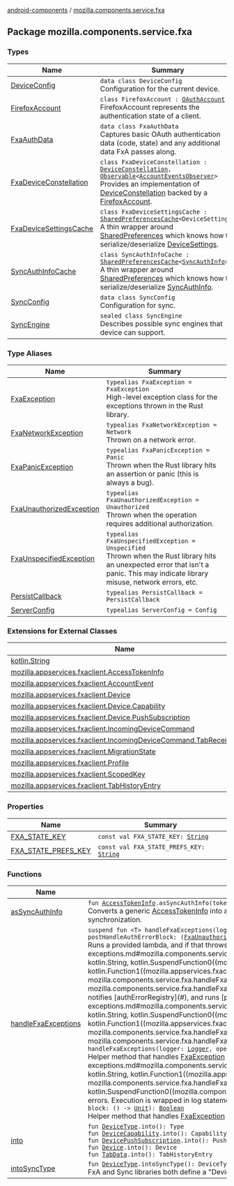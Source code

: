 [android-components](../index.md) / [mozilla.components.service.fxa](./index.md)

## Package mozilla.components.service.fxa

### Types

| Name | Summary |
|---|---|
| [DeviceConfig](-device-config/index.md) | `data class DeviceConfig`<br>Configuration for the current device. |
| [FirefoxAccount](-firefox-account/index.md) | `class FirefoxAccount : `[`OAuthAccount`](../mozilla.components.concept.sync/-o-auth-account/index.md)<br>FirefoxAccount represents the authentication state of a client. |
| [FxaAuthData](-fxa-auth-data/index.md) | `data class FxaAuthData`<br>Captures basic OAuth authentication data (code, state) and any additional data FxA passes along. |
| [FxaDeviceConstellation](-fxa-device-constellation/index.md) | `class FxaDeviceConstellation : `[`DeviceConstellation`](../mozilla.components.concept.sync/-device-constellation/index.md)`, `[`Observable`](../mozilla.components.support.base.observer/-observable/index.md)`<`[`AccountEventsObserver`](../mozilla.components.concept.sync/-account-events-observer/index.md)`>`<br>Provides an implementation of [DeviceConstellation](../mozilla.components.concept.sync/-device-constellation/index.md) backed by a [FirefoxAccount](#). |
| [FxaDeviceSettingsCache](-fxa-device-settings-cache/index.md) | `class FxaDeviceSettingsCache : `[`SharedPreferencesCache`](../mozilla.components.support.base.utils/-shared-preferences-cache/index.md)`<DeviceSettings>`<br>A thin wrapper around [SharedPreferences](#) which knows how to serialize/deserialize [DeviceSettings](#). |
| [SyncAuthInfoCache](-sync-auth-info-cache/index.md) | `class SyncAuthInfoCache : `[`SharedPreferencesCache`](../mozilla.components.support.base.utils/-shared-preferences-cache/index.md)`<`[`SyncAuthInfo`](../mozilla.components.concept.sync/-sync-auth-info/index.md)`>`<br>A thin wrapper around [SharedPreferences](#) which knows how to serialize/deserialize [SyncAuthInfo](../mozilla.components.concept.sync/-sync-auth-info/index.md). |
| [SyncConfig](-sync-config/index.md) | `data class SyncConfig`<br>Configuration for sync. |
| [SyncEngine](-sync-engine/index.md) | `sealed class SyncEngine`<br>Describes possible sync engines that device can support. |

### Type Aliases

| Name | Summary |
|---|---|
| [FxaException](-fxa-exception.md) | `typealias FxaException = FxaException`<br>High-level exception class for the exceptions thrown in the Rust library. |
| [FxaNetworkException](-fxa-network-exception.md) | `typealias FxaNetworkException = Network`<br>Thrown on a network error. |
| [FxaPanicException](-fxa-panic-exception.md) | `typealias FxaPanicException = Panic`<br>Thrown when the Rust library hits an assertion or panic (this is always a bug). |
| [FxaUnauthorizedException](-fxa-unauthorized-exception.md) | `typealias FxaUnauthorizedException = Unauthorized`<br>Thrown when the operation requires additional authorization. |
| [FxaUnspecifiedException](-fxa-unspecified-exception.md) | `typealias FxaUnspecifiedException = Unspecified`<br>Thrown when the Rust library hits an unexpected error that isn't a panic. This may indicate library misuse, network errors, etc. |
| [PersistCallback](-persist-callback.md) | `typealias PersistCallback = PersistCallback` |
| [ServerConfig](-server-config.md) | `typealias ServerConfig = Config` |

### Extensions for External Classes

| Name | Summary |
|---|---|
| [kotlin.String](kotlin.-string/index.md) |  |
| [mozilla.appservices.fxaclient.AccessTokenInfo](mozilla.appservices.fxaclient.-access-token-info/index.md) |  |
| [mozilla.appservices.fxaclient.AccountEvent](mozilla.appservices.fxaclient.-account-event/index.md) |  |
| [mozilla.appservices.fxaclient.Device](mozilla.appservices.fxaclient.-device/index.md) |  |
| [mozilla.appservices.fxaclient.Device.Capability](mozilla.appservices.fxaclient.-device.-capability/index.md) |  |
| [mozilla.appservices.fxaclient.Device.PushSubscription](mozilla.appservices.fxaclient.-device.-push-subscription/index.md) |  |
| [mozilla.appservices.fxaclient.IncomingDeviceCommand](mozilla.appservices.fxaclient.-incoming-device-command/index.md) |  |
| [mozilla.appservices.fxaclient.IncomingDeviceCommand.TabReceived](mozilla.appservices.fxaclient.-incoming-device-command.-tab-received/index.md) |  |
| [mozilla.appservices.fxaclient.MigrationState](mozilla.appservices.fxaclient.-migration-state/index.md) |  |
| [mozilla.appservices.fxaclient.Profile](mozilla.appservices.fxaclient.-profile/index.md) |  |
| [mozilla.appservices.fxaclient.ScopedKey](mozilla.appservices.fxaclient.-scoped-key/index.md) |  |
| [mozilla.appservices.fxaclient.TabHistoryEntry](mozilla.appservices.fxaclient.-tab-history-entry/index.md) |  |

### Properties

| Name | Summary |
|---|---|
| [FXA_STATE_KEY](-f-x-a_-s-t-a-t-e_-k-e-y.md) | `const val FXA_STATE_KEY: `[`String`](https://kotlinlang.org/api/latest/jvm/stdlib/kotlin/-string/index.html) |
| [FXA_STATE_PREFS_KEY](-f-x-a_-s-t-a-t-e_-p-r-e-f-s_-k-e-y.md) | `const val FXA_STATE_PREFS_KEY: `[`String`](https://kotlinlang.org/api/latest/jvm/stdlib/kotlin/-string/index.html) |

### Functions

| Name | Summary |
|---|---|
| [asSyncAuthInfo](as-sync-auth-info.md) | `fun `[`AccessTokenInfo`](../mozilla.components.concept.sync/-access-token-info/index.md)`.asSyncAuthInfo(tokenServerUrl: `[`String`](https://kotlinlang.org/api/latest/jvm/stdlib/kotlin/-string/index.html)`): `[`SyncAuthInfo`](../mozilla.components.concept.sync/-sync-auth-info/index.md)<br>Converts a generic [AccessTokenInfo](#) into a Firefox Sync-friendly [SyncAuthInfo](../mozilla.components.concept.sync/-sync-auth-info/index.md) instance which may be used for data synchronization. |
| [handleFxaExceptions](handle-fxa-exceptions.md) | `suspend fun <T> handleFxaExceptions(logger: `[`Logger`](../mozilla.components.support.base.log.logger/-logger/index.md)`, operation: `[`String`](https://kotlinlang.org/api/latest/jvm/stdlib/kotlin/-string/index.html)`, block: suspend () -> `[`T`](handle-fxa-exceptions.md#T)`, postHandleAuthErrorBlock: (`[`FxaUnauthorizedException`](-fxa-unauthorized-exception.md)`) -> `[`T`](handle-fxa-exceptions.md#T)`, handleErrorBlock: (`[`FxaException`](-fxa-exception.md)`) -> `[`T`](handle-fxa-exceptions.md#T)`): `[`T`](handle-fxa-exceptions.md#T)<br>Runs a provided lambda, and if that throws non-panic, non-auth FxA exception, runs [handleErrorBlock](handle-fxa-exceptions.md#mozilla.components.service.fxa$handleFxaExceptions(mozilla.components.support.base.log.logger.Logger, kotlin.String, kotlin.SuspendFunction0((mozilla.components.service.fxa.handleFxaExceptions.T)), kotlin.Function1((mozilla.appservices.fxaclient.FxaException.Unauthorized, mozilla.components.service.fxa.handleFxaExceptions.T)), kotlin.Function1((mozilla.appservices.fxaclient.FxaException, mozilla.components.service.fxa.handleFxaExceptions.T)))/handleErrorBlock). If that lambda throws an FxA auth exception, notifies [authErrorRegistry](#), and runs [postHandleAuthErrorBlock](handle-fxa-exceptions.md#mozilla.components.service.fxa$handleFxaExceptions(mozilla.components.support.base.log.logger.Logger, kotlin.String, kotlin.SuspendFunction0((mozilla.components.service.fxa.handleFxaExceptions.T)), kotlin.Function1((mozilla.appservices.fxaclient.FxaException.Unauthorized, mozilla.components.service.fxa.handleFxaExceptions.T)), kotlin.Function1((mozilla.appservices.fxaclient.FxaException, mozilla.components.service.fxa.handleFxaExceptions.T)))/postHandleAuthErrorBlock).`suspend fun <T> handleFxaExceptions(logger: `[`Logger`](../mozilla.components.support.base.log.logger/-logger/index.md)`, operation: `[`String`](https://kotlinlang.org/api/latest/jvm/stdlib/kotlin/-string/index.html)`, default: (`[`FxaException`](-fxa-exception.md)`) -> `[`T`](handle-fxa-exceptions.md#T)`, block: suspend () -> `[`T`](handle-fxa-exceptions.md#T)`): `[`T`](handle-fxa-exceptions.md#T)<br>Helper method that handles [FxaException](-fxa-exception.md) and allows specifying a lazy default value via [default](handle-fxa-exceptions.md#mozilla.components.service.fxa$handleFxaExceptions(mozilla.components.support.base.log.logger.Logger, kotlin.String, kotlin.Function1((mozilla.appservices.fxaclient.FxaException, mozilla.components.service.fxa.handleFxaExceptions.T)), kotlin.SuspendFunction0((mozilla.components.service.fxa.handleFxaExceptions.T)))/default) block for use in case of errors. Execution is wrapped in log statements.`suspend fun handleFxaExceptions(logger: `[`Logger`](../mozilla.components.support.base.log.logger/-logger/index.md)`, operation: `[`String`](https://kotlinlang.org/api/latest/jvm/stdlib/kotlin/-string/index.html)`, block: () -> `[`Unit`](https://kotlinlang.org/api/latest/jvm/stdlib/kotlin/-unit/index.html)`): `[`Boolean`](https://kotlinlang.org/api/latest/jvm/stdlib/kotlin/-boolean/index.html)<br>Helper method that handles [FxaException](-fxa-exception.md) and returns a [Boolean](https://kotlinlang.org/api/latest/jvm/stdlib/kotlin/-boolean/index.html) success flag as a result. |
| [into](into.md) | `fun `[`DeviceType`](../mozilla.components.concept.sync/-device-type/index.md)`.into(): Type`<br>`fun `[`DeviceCapability`](../mozilla.components.concept.sync/-device-capability/index.md)`.into(): Capability`<br>`fun `[`DevicePushSubscription`](../mozilla.components.concept.sync/-device-push-subscription/index.md)`.into(): PushSubscription`<br>`fun `[`Device`](../mozilla.components.concept.sync/-device/index.md)`.into(): Device`<br>`fun `[`TabData`](../mozilla.components.concept.sync/-tab-data/index.md)`.into(): TabHistoryEntry` |
| [intoSyncType](into-sync-type.md) | `fun `[`DeviceType`](../mozilla.components.concept.sync/-device-type/index.md)`.intoSyncType(): DeviceType`<br>FxA and Sync libraries both define a "DeviceType", so we get to have even more cruft. |
